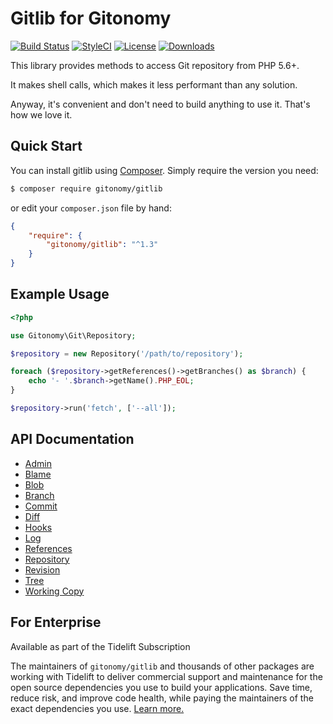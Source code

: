 Gitlib for Gitonomy
===================

[![Build Status](https://img.shields.io/github/workflow/status/gitonomy/gitlib/Tests/1.3?label=Tests&style=flat-square)](https://github.com/gitonomy/gitlib/actions?query=workflow%3ATests+branch%3A1.3)
[![StyleCI](https://github.styleci.io/repos/5709354/shield?branch=1.3)](https://github.styleci.io/repos/5709354?branch=1.3)
[![License](https://img.shields.io/badge/license-MIT-brightgreen.svg?style=flat-square)](https://opensource.org/licenses/MIT)
[![Downloads](https://img.shields.io/packagist/dt/gitonomy/gitlib?style=flat-square)](https://packagist.org/packages/gitonomy/gitlib)

This library provides methods to access Git repository from PHP 5.6+.

It makes shell calls, which makes it less performant than any solution.

Anyway, it's convenient and don't need to build anything to use it. That's how we love it.

Quick Start
-----------

You can install gitlib using [Composer](https://getcomposer.org/). Simply require the version you need:

```bash
$ composer require gitonomy/gitlib
```

or edit your `composer.json` file by hand:

```json
{
    "require": {
        "gitonomy/gitlib": "^1.3"
    }
}
```

Example Usage
-------------

```php
<?php

use Gitonomy\Git\Repository;

$repository = new Repository('/path/to/repository');

foreach ($repository->getReferences()->getBranches() as $branch) {
    echo '- '.$branch->getName().PHP_EOL;
}

$repository->run('fetch', ['--all']);
```

API Documentation
-----------------

+ [Admin](doc/admin.md)
+ [Blame](doc/blame.md)
+ [Blob](doc/blob.md)
+ [Branch](doc/branch.md)
+ [Commit](doc/commit.md)
+ [Diff](doc/diff.md)
+ [Hooks](doc/hooks.md)
+ [Log](doc/log.md)
+ [References](doc/references.md)
+ [Repository](doc/repository.md)
+ [Revision](doc/revision.md)
+ [Tree](doc/tree.md)
+ [Working Copy](doc/workingcopy.md)

For Enterprise
--------------

Available as part of the Tidelift Subscription

The maintainers of `gitonomy/gitlib` and thousands of other packages are working with Tidelift to deliver commercial support and maintenance for the open source dependencies you use to build your applications. Save time, reduce risk, and improve code health, while paying the maintainers of the exact dependencies you use. [Learn more.](https://tidelift.com/subscription/pkg/packagist-gitonomy-gitlib?utm_source=packagist-gitonomy-gitlib&utm_medium=referral&utm_campaign=enterprise&utm_term=repo)
